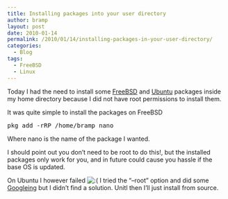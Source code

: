 ```yaml
---
title: Installing packages into your user directory
author: bramp
layout: post
date: 2010-01-14
permalink: /2010/01/14/installing-packages-in-your-user-directory/
categories:
  - Blog
tags:
  - FreeBSD
  - Linux
---
```

Today I had the need to install some [FreeBSD][1] and [Ubuntu][2] packages inside my home directory because I did not have root permissions to install them.

It was quite simple to install the packages on FreeBSD

<pre>pkg_add -rRP /home/bramp nano
</pre>

Where nano is the name of the package I wanted.

I should point out you don&#8217;t need to be root to do this!, but the installed packages only work for you, and in future could cause you hassle if the base OS is updated.

On Ubuntu I however failed <img src="http://bramp.net/blog/wp-includes/images/smilies/icon_sad.gif" alt=":(" class="wp-smiley" /> I tried the &#8220;&#8211;root&#8221; option and did some [Googleing][3] but I didn&#8217;t find a solution. Unitl then I&#8217;ll just install from source.

 [1]: http://www.freebsd.org/
 [2]: http://www.ubuntu.com/
 [3]: http://ubuntuforums.org/archive/index.php/t-513933.html